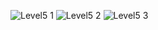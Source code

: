 ![Level5 1](https://user-images.githubusercontent.com/115067018/208957129-2afeb7a5-cf67-49de-9199-b9d46940d9fb.jpg)
![Level5 2](https://user-images.githubusercontent.com/115067018/208957141-68e73f4e-6928-45c2-a26c-1c42763cb1d0.jpg)
![Level5 3](https://user-images.githubusercontent.com/115067018/208957153-8163d055-b03c-4a61-a98a-c73df513d250.jpg)
